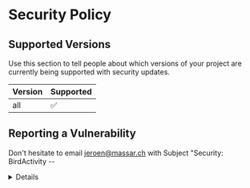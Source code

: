 # Security Policy

## Supported Versions

Use this section to tell people about which versions of your project are
currently being supported with security updates.

| Version | Supported          |
| ------- | ------------------ |
| all     | :white_check_mark: |

## Reporting a Vulnerability

Don't hesitate to email jeroen@massar.ch with Subject "Security: BirdActivity -- <details>" and the details in the email.

If non-urgent/sensitive, do not hesitate to file an issue though :)
